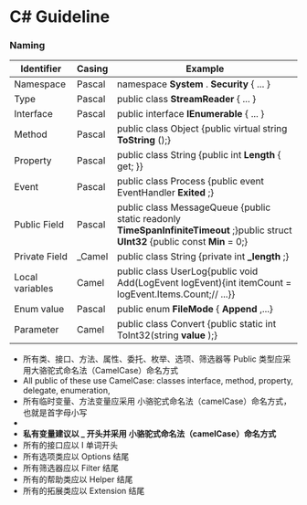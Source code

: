# C# Guideline

### Naming
| **Identifier** | **Casing** | **Example** |
| --- | --- | --- |
| Namespace | Pascal | namespace  **System** . **Security** { ... } |
| Type | Pascal | public class  **StreamReader** { ... } |
| Interface | Pascal | public interface  **IEnumerable** { ... } |
| Method | Pascal | public class Object {public virtual string  **ToString** ();} |
| Property | Pascal | public class String {public int  **Length** { get; }} |
| Event | Pascal | public class Process {public event EventHandler  **Exited** ;} |
| Public Field | Pascal | public class MessageQueue {public static readonly  **TimeSpanInfiniteTimeout** ;}public struct  **UInt32** {public const  **Min** = 0;} |
| Private Field | \_Camel | public class String {private int  **_length** ;} |
| Local variables | Camel | public class UserLog{public void Add(LogEvent logEvent){int itemCount = logEvent.Items.Count;// ...}} |
| Enum value | Pascal | public enum  **FileMode** { **Append** ,...} |
| Parameter | Camel | public class Convert {public static int ToInt32(string  **value** );} |

- 所有类、接口、方法、属性、委托、枚举、选项、筛选器等 Public 类型应采用大骆驼式命名法（CamelCase）命名方式
- All public of these use CamelCase: classes interface, method, property, delegate, enumeration, 
- 所有临时变量、方法变量应采用 小骆驼式命名法（camelCase）命名方式，也就是首字母小写
- 
-  **私有变量建议以 _ 开头并采用 小骆驼式命名法（camelCase）命名方式** 
- 所有的接口应以 I 单词开头
- 所有选项类应以 Options 结尾
- 所有筛选器应以 Filter 结尾
- 所有的帮助类应以 Helper 结尾
- 所有的拓展类应以 Extension 结尾
